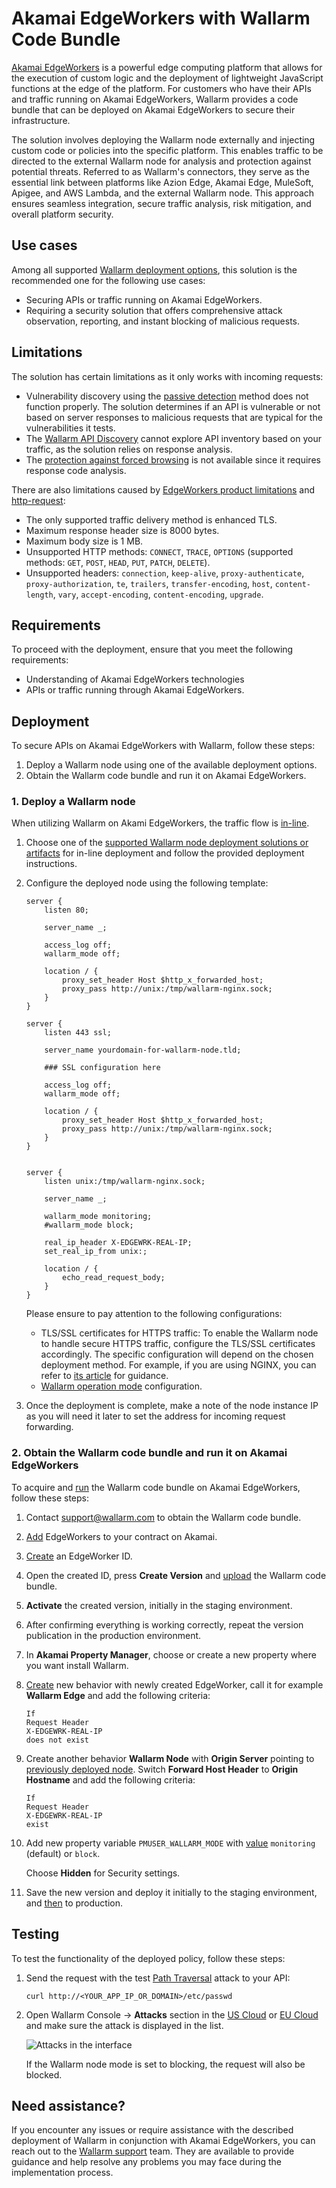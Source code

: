 [ptrav-attack-docs]:                ../../attacks-vulns-list.md#path-traversal
[attacks-in-ui-image]:              ../../images/admin-guides/test-attacks-quickstart.png

# Akamai EdgeWorkers with Wallarm Code Bundle

[Akamai EdgeWorkers](https://techdocs.akamai.com/edgeworkers/docs) is a powerful edge computing platform that allows for the execution of custom logic and the deployment of lightweight JavaScript functions at the edge of the platform. For customers who have their APIs and traffic running on Akamai EdgeWorkers, Wallarm provides a code bundle that can be deployed on Akamai EdgeWorkers to secure their infrastructure.

The solution involves deploying the Wallarm node externally and injecting custom code or policies into the specific platform. This enables traffic to be directed to the external Wallarm node for analysis and protection against potential threats. Referred to as Wallarm's connectors, they serve as the essential link between platforms like Azion Edge, Akamai Edge, MuleSoft, Apigee, and AWS Lambda, and the external Wallarm node. This approach ensures seamless integration, secure traffic analysis, risk mitigation, and overall platform security.

## Use cases

Among all supported [Wallarm deployment options](../supported-deployment-options.md), this solution is the recommended one for the following use cases:

* Securing APIs or traffic running on Akamai EdgeWorkers.
* Requiring a security solution that offers comprehensive attack observation, reporting, and instant blocking of malicious requests.

## Limitations

The solution has certain limitations as it only works with incoming requests:

* Vulnerability discovery using the [passive detection](../../about-wallarm/detecting-vulnerabilities.md#passive-detection) method does not function properly. The solution determines if an API is vulnerable or not based on server responses to malicious requests that are typical for the vulnerabilities it tests.
* The [Wallarm API Discovery](../../api-discovery/overview.md) cannot explore API inventory based on your traffic, as the solution relies on response analysis.
* The [protection against forced browsing](../../admin-en/configuration-guides/protecting-against-bruteforce.md) is not available since it requires response code analysis.

There are also limitations caused by [EdgeWorkers product limitations](https://techdocs.akamai.com/edgeworkers/docs/limitations) and [http-request](https://techdocs.akamai.com/edgeworkers/docs/http-request):

* The only supported traffic delivery method is enhanced TLS.
* Maximum response header size is 8000 bytes.
* Maximum body size is 1 MB.
* Unsupported HTTP methods: `CONNECT`, `TRACE`, `OPTIONS` (supported methods: `GET`, `POST`, `HEAD`, `PUT`, `PATCH`, `DELETE`).
* Unsupported headers: `connection`, `keep-alive`, `proxy-authenticate`, `proxy-authorization`, `te`, `trailers`, `transfer-encoding`, `host`, `content-length`, `vary`, `accept-encoding`, `content-encoding`, `upgrade`.

## Requirements

To proceed with the deployment, ensure that you meet the following requirements:

* Understanding of Akamai EdgeWorkers technologies
* APIs or traffic running through Akamai EdgeWorkers.

## Deployment

To secure APIs on Akamai EdgeWorkers with Wallarm, follow these steps:

1. Deploy a Wallarm node using one of the available deployment options.
1. Obtain the Wallarm code bundle and run it on Akamai EdgeWorkers.

### 1. Deploy a Wallarm node

When utilizing Wallarm on Akami EdgeWorkers, the traffic flow is [in-line](../inline/overview.md).

1. Choose one of the [supported Wallarm node deployment solutions or artifacts](../supported-deployment-options.md#in-line) for in-line deployment and follow the provided deployment instructions.
1. Configure the deployed node using the following template:

    ```
    server {
        listen 80;

        server_name _;

        access_log off;
        wallarm_mode off;

        location / {
            proxy_set_header Host $http_x_forwarded_host;
            proxy_pass http://unix:/tmp/wallarm-nginx.sock;
        }
    }

    server {
        listen 443 ssl;

        server_name yourdomain-for-wallarm-node.tld;

        ### SSL configuration here

        access_log off;
        wallarm_mode off;

        location / {
            proxy_set_header Host $http_x_forwarded_host;
            proxy_pass http://unix:/tmp/wallarm-nginx.sock;
        }
    }


    server {
        listen unix:/tmp/wallarm-nginx.sock;
        
        server_name _;
        
        wallarm_mode monitoring;
        #wallarm_mode block;

        real_ip_header X-EDGEWRK-REAL-IP;
        set_real_ip_from unix:;

        location / {
            echo_read_request_body;
        }
    }
    ```

    Please ensure to pay attention to the following configurations:

    * TLS/SSL certificates for HTTPS traffic: To enable the Wallarm node to handle secure HTTPS traffic, configure the TLS/SSL certificates accordingly. The specific configuration will depend on the chosen deployment method. For example, if you are using NGINX, you can refer to [its article](https://docs.nginx.com/nginx/admin-guide/security-controls/terminating-ssl-http/) for guidance.
    * [Wallarm operation mode](../../admin-en/configure-wallarm-mode.md) configuration.
1. Once the deployment is complete, make a note of the node instance IP as you will need it later to set the address for incoming request forwarding.

### 2. Obtain the Wallarm code bundle and run it on Akamai EdgeWorkers

To acquire and [run](https://techdocs.akamai.com/edgeworkers/docs/deploy-hello-world-1) the Wallarm code bundle on Akamai EdgeWorkers, follow these steps:

1. Contact [support@wallarm.com](mailto:support@wallarm.com) to obtain the Wallarm code bundle.
1. [Add](https://techdocs.akamai.com/edgeworkers/docs/add-edgeworkers-to-contract) EdgeWorkers to your contract on Akamai.
1. [Create](https://techdocs.akamai.com/edgeworkers/docs/create-an-edgeworker-id) an EdgeWorker ID.
1. Open the created ID, press **Create Version** and [upload](https://techdocs.akamai.com/edgeworkers/docs/deploy-hello-world-1) the Wallarm code bundle.
1. **Activate** the created version, initially in the staging environment.
1. After confirming everything is working correctly, repeat the version publication in the production environment.
1. In **Akamai Property Manager**, choose or create a new property where you want install Wallarm.
1. [Create](https://techdocs.akamai.com/edgeworkers/docs/add-the-edgeworker-behavior-1) new behavior with newly created EdgeWorker, call it for example **Wallarm Edge** and add the following criteria:

    ```
    If 
    Request Header 
    X-EDGEWRK-REAL-IP 
    does not exist
    ```
1. Create another behavior **Wallarm Node** with **Origin Server** pointing to [previously deployed node](#1-deploy-a-wallarm-node). Switch **Forward Host Header** to **Origin Hostname** and add the following criteria:

    ```
    If 
    Request Header 
    X-EDGEWRK-REAL-IP 
    exist
    ```
1. Add new property variable `PMUSER_WALLARM_MODE` with [value](../../admin-en/configure-wallarm-mode.md) `monitoring` (default) or `block`. 
    
    Choose **Hidden** for Security settings.
1. Save the new version and deploy it initially to the staging environment, and [then](https://techdocs.akamai.com/api-acceleration/docs/test-stage) to production.

## Testing

To test the functionality of the deployed policy, follow these steps:

1. Send the request with the test [Path Traversal][ptrav-attack-docs] attack to your API:

    ```
    curl http://<YOUR_APP_IP_OR_DOMAIN>/etc/passwd
    ```
1. Open Wallarm Console → **Attacks** section in the [US Cloud](https://us1.my.wallarm.com/attacks) or [EU Cloud](https://my.wallarm.com/attacks) and make sure the attack is displayed in the list.
    
    ![Attacks in the interface][attacks-in-ui-image]

    If the Wallarm node mode is set to blocking, the request will also be blocked.

## Need assistance?

If you encounter any issues or require assistance with the described deployment of Wallarm in conjunction with Akamai EdgeWorkers, you can reach out to the [Wallarm support](mailto:support@wallarm.com) team. They are available to provide guidance and help resolve any problems you may face during the implementation process.
